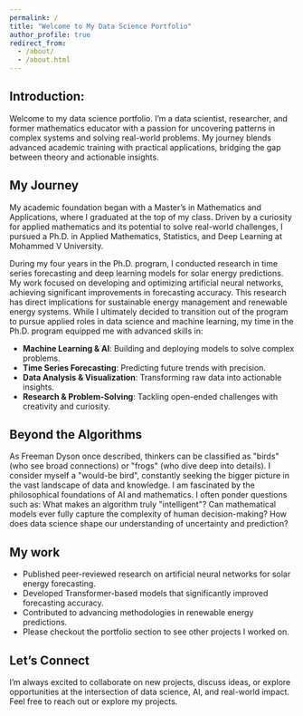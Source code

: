 ```yaml
---
permalink: /
title: "Welcome to My Data Science Portfolio"
author_profile: true
redirect_from: 
  - /about/
  - /about.html
---
```


## Introduction:

Welcome to my data science portfolio. I’m a data scientist, researcher, and former mathematics educator with a passion for uncovering patterns in complex systems and solving real-world problems. My journey blends advanced academic training with practical applications, bridging the gap between theory and actionable insights.

## My Journey

My academic foundation began with a Master’s in Mathematics and Applications, where I graduated at the top of my class. Driven by a curiosity for applied mathematics and its potential to solve real-world challenges, I pursued a Ph.D. in Applied Mathematics, Statistics, and Deep Learning at Mohammed V University.

During my four years in the Ph.D. program, I conducted research in time series forecasting and deep learning models for solar energy predictions. My work focused on developing and optimizing artificial neural networks, achieving significant improvements in forecasting accuracy. This research has direct implications for sustainable energy management and renewable energy systems.
While I ultimately decided to transition out of the program to pursue applied roles in data science and machine learning, my time in the Ph.D. program equipped me with advanced skills in:

- **Machine Learning & AI**: Building and deploying models to solve complex problems.
- **Time Series Forecasting**: Predicting future trends with precision.
- **Data Analysis & Visualization**: Transforming raw data into actionable insights.
- **Research & Problem-Solving**: Tackling open-ended challenges with creativity and curiosity.

## Beyond the Algorithms

As Freeman Dyson once described, thinkers can be classified as "birds" (who see broad connections) or "frogs" (who dive deep into details). I consider myself a "would-be bird", constantly seeking the bigger picture in the vast landscape of data and knowledge. I am fascinated by the philosophical foundations of AI and mathematics. I often ponder questions such as: What makes an algorithm truly "intelligent"? Can mathematical models ever fully capture the complexity of human decision-making? How does data science shape our understanding
of uncertainty and prediction?

## My work

- Published peer-reviewed research on artificial neural networks for solar energy forecasting.
- Developed Transformer-based models that significantly improved forecasting accuracy.
- Contributed to advancing methodologies in renewable energy predictions.
- Please checkout the portfolio section to see other projects I worked on.

## Let’s Connect

I’m always excited to collaborate on new projects, discuss ideas, or explore opportunities at the intersection of data science, AI, and real-world impact. Feel free to reach out or explore my projects.

